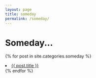 ```yaml
---
layout: page
title: someday
permalink: /someday/
---
```


# Someday...

{% for post in site.categories.someday %}
 <li><a href="{{ post.url }}">{{ post.title }}</a></li>
{% endfor %}
